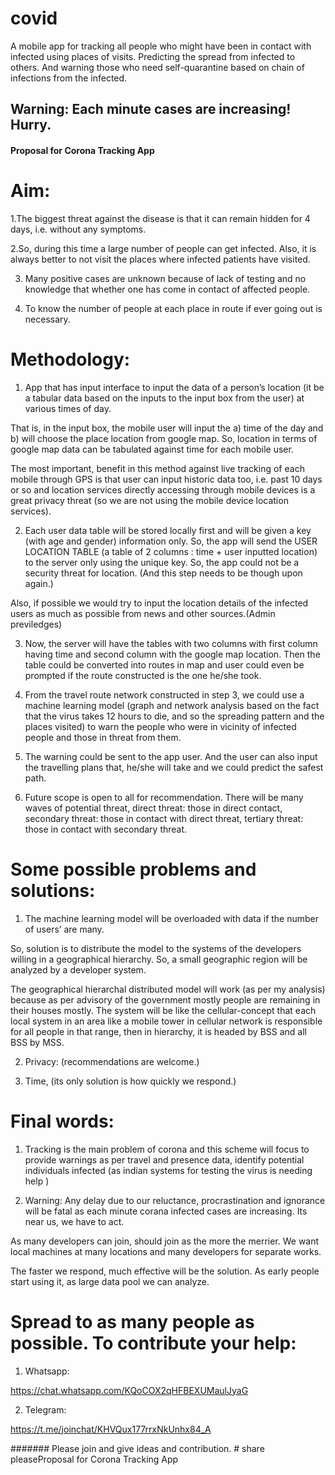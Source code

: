 # covid
A mobile app for tracking all people who might have been in contact with infected using places of visits. Predicting the spread from infected to others. And warning those who need self-quarantine based on chain of infections from the infected.

## Warning: Each minute cases are increasing! Hurry.

#### Proposal for Corona Tracking App 

#    Aim:  

1.The biggest threat against the disease is that it can remain hidden for 4 days, i.e. without any symptoms.  

2.So, during this time a large number of people can get infected. Also, it is always better to not visit the places where infected patients have visited. 

3. Many positive cases are unknown because of lack of testing and no knowledge that whether one has come in contact of affected people. 

4. To know the number of people at each place in route if ever going out is necessary. 

 

#   Methodology: 

  1.  App that has input interface to input the data of a person’s location (it be a tabular data based on the inputs to the input box from the user) at various times of day. 

That is, in the input box, the mobile user will input the 
a) time of the day and 
b) will choose the place location from google map. 
So, location in terms of google map data can be tabulated against time for each mobile user. 

The most important, benefit in this method against live tracking of each mobile through GPS is that user can input historic data too, i.e. past 10 days or so and location services directly accessing through mobile devices is a great privacy threat (so we are not using the mobile device location services). 

 2.   Each user data table will be stored locally first and will be given a key (with age and gender) information only. So, the app will send the USER LOCATION TABLE (a table of 2 columns : time + user inputted location) to the server only using the unique key. So, the app could not be a security threat for location. (And this step needs to be though upon again.) 

Also, if possible we  would try to input the location details of the infected users as much as possible from news and other sources.(Admin previledges) 

 3.   Now, the  server will have the tables with two columns with first column having time and second column with the google map location. Then the table could be converted into routes in map and user could even be prompted if the route constructed is the one he/she took. 

 4.   From the travel route network constructed in step 3, we could use a machine learning model  (graph and network analysis based on the fact that the virus takes 12 hours to die, and so the spreading pattern and the places visited) to warn the people who were in vicinity of infected people and those in threat from them. 

5.    The warning could be sent to the app user. And the user can also input the travelling plans that, he/she will take and we could predict the safest path. 

6.    Future scope is open to all for recommendation. There will be many waves of potential threat, direct threat: those in direct contact, secondary threat: those in contact with direct threat, tertiary threat: those in contact with secondary threat.

 

# Some possible problems and solutions: 

1.    The machine learning model will be overloaded with data if the number of users’ are many. 

So, solution is to distribute the model to the systems of the developers willing in a geographical hierarchy. So, a small geographic region will be analyzed by a developer system. 

The geographical hierarchal distributed model will work (as per my analysis) because as per advisory of the government mostly people are remaining in their houses mostly. The system will be like the cellular-concept that each local system in an area like a mobile tower in cellular network is responsible for all people in that range, then in hierarchy, it is headed by BSS and all BSS by MSS. 

2.    Privacy: (recommendations are welcome.) 

3.    Time, (its only solution is how quickly we respond.) 

 

# Final words: 

1.    Tracking is the main problem of corona and this scheme will focus to provide warnings as per travel and presence data, identify potential individuals infected (as indian systems for testing the virus is needing help  ) 

2.    Warning: Any delay due to our reluctance, procrastination and ignorance will be fatal as each minute corana infected cases are increasing. Its near us, we have to act. 

As many developers can join, should join as the more the merrier. We want local machines at many locations and many developers for separate works. 

The faster we respond, much effective will be the solution. As early people start using it, as large data pool we can analyze. 


# Spread to as many people as possible. To contribute your help: 

   1.  Whatsapp: 

https://chat.whatsapp.com/KQoCOX2qHFBEXUMaulJyaG 

  2.  Telegram: 

https://t.me/joinchat/KHVQux177rrxNkUnhx84_A 

 

####### Please join and give ideas and contribution. # share pleaseProposal for Corona Tracking App 
